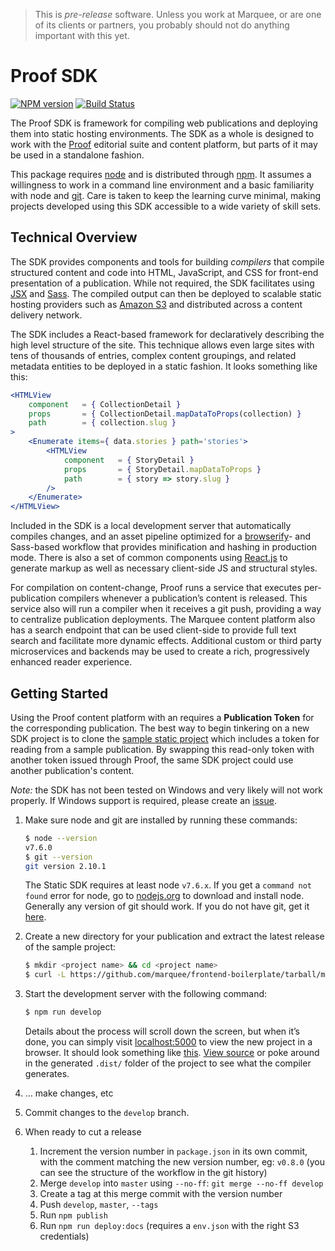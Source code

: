 > This is _pre-release_ software. Unless you work at Marquee, or are one of its clients or partners, you probably should not do anything important with this yet.

Proof SDK
=========
 
[![NPM version](https://badge.fury.io/js/proof-sdk.svg)](http://badge.fury.io/js/proof-sdk) [![Build Status](https://travis-ci.org/marquee/static-sdk.svg)](https://travis-ci.org/marquee/static-sdk)

The Proof SDK is framework for compiling web publications and deploying them into static hosting environments. The SDK as a whole is designed to work with the [Proof](https://proof.pub) editorial suite and content platform, but parts of it may be used in a standalone fashion.

This package requires [node](https://nodejs.org/) and is distributed through [npm](https://www.npmjs.com/package/proof-sdk/). It assumes a willingness to work in a command line environment and a basic familiarity with node and [git](http://git-scm.com/). Care is taken to keep the learning curve minimal, making projects developed using this SDK accessible to a wide variety of skill sets.


## Technical Overview

The SDK provides components and tools for building _compilers_ that compile structured content and code into HTML, JavaScript, and CSS for front-end presentation of a publication. While not required, the SDK facilitates using [JSX](http://buildwithreact.com/tutorial/jsx) and [Sass](http://sass-lang.com/). The compiled output can then be deployed to scalable static hosting providers such as [Amazon S3](http://aws.amazon.com/s3/) and distributed across a content delivery network.



The SDK includes a React-based framework for declaratively describing the high level structure of the site. This technique allows even large sites with tens of thousands of entries, complex content groupings, and related metadata entities to be deployed in a static fashion. It looks something like this:

```jsx
<HTMLView
    component   = { CollectionDetail }
    props       = { CollectionDetail.mapDataToProps(collection) }
    path        = { collection.slug }
>
    <Enumerate items={ data.stories } path='stories'>
        <HTMLView
            component   = { StoryDetail }
            props       = { StoryDetail.mapDataToProps }
            path        = { story => story.slug }
        />
    </Enumerate>
</HTMLView>
```

Included in the SDK is a local development server that automatically compiles changes, and an asset pipeline optimized for a [browserify](http://browserify.org/)- and Sass-based workflow that provides minification and hashing in production mode. There is also a set of common components using [React.js](http://facebook.github.io/react/) to generate markup as well as necessary client-side JS and structural styles.

For compilation on content-change, Proof runs a service that executes per-publication compilers whenever a publication’s content is released. This service also will run a compiler when it receives a git push, providing a way to centralize publication deployments. The Marquee content platform also has a search endpoint that can be used client-side to provide full text search and facilitate more dynamic effects. Additional custom or third party microservices and backends may be used to create a rich, progressively enhanced reader experience.


## Getting Started

Using the Proof content platform with an requires a **Publication Token** for the corresponding publication. The best way to begin tinkering on a new SDK project is to clone the [sample static project](https://github.com/marquee/sample-static-project) which includes a token for reading from a sample publication. By swapping this read-only token with another token issued through Proof, the same SDK project could use another publication's content.

_Note:_ the SDK has not been tested on Windows and very likely will not work properly. If Windows support is required, please create an [issue](https://github.com/marquee/static-sdk/issues).


1.  Make sure node and git are installed by running these commands:

    ```sh
    $ node --version
    v7.6.0
    $ git --version
    git version 2.10.1
    ```

    The Static SDK requires at least node `v7.6.x`. If you get a `command not found` error for node, go to [nodejs.org](https://nodejs.org) to download and install node. Generally any version of git should work. If you do not have git, get it [here](http://git-scm.com/).

2.  Create a new directory for your publication and extract the latest release of the sample project:

    ```sh
    $ mkdir <project name> && cd <project name>
    $ curl -L https://github.com/marquee/frontend-boilerplate/tarball/master | tar -zx -C . --strip-components 1
    ```

3.  Start the development server with the following command:

    ```sh
    $ npm run develop
    ```

    Details about the process will scroll down the screen, but when it’s done, you can simply visit [localhost:5000](http://localhost:5000) to view the new project in a browser. It should look something like [this](http://sample-project.marquee.pub/). [View source](view-source:http://localhost:5000/) or poke around in the generated `.dist/` folder of the project to see what the compiler generates.

3.  … make changes, etc

4.  Commit changes to the `develop` branch.

5.  When ready to cut a release

    1. Increment the version number in `package.json` in its own commit, with the comment matching the new version number, eg: `v0.8.0` (you can see the structure of the workflow in the git history)
    2. Merge `develop` into `master` using `--no-ff`: `git merge --no-ff develop`
    3. Create a tag at this merge commit with the version number
    4. Push `develop`, `master`, `--tags`
    5. Run `npm publish`
    6. Run `npm run deploy:docs` (requires a `env.json` with the right S3 credentials)